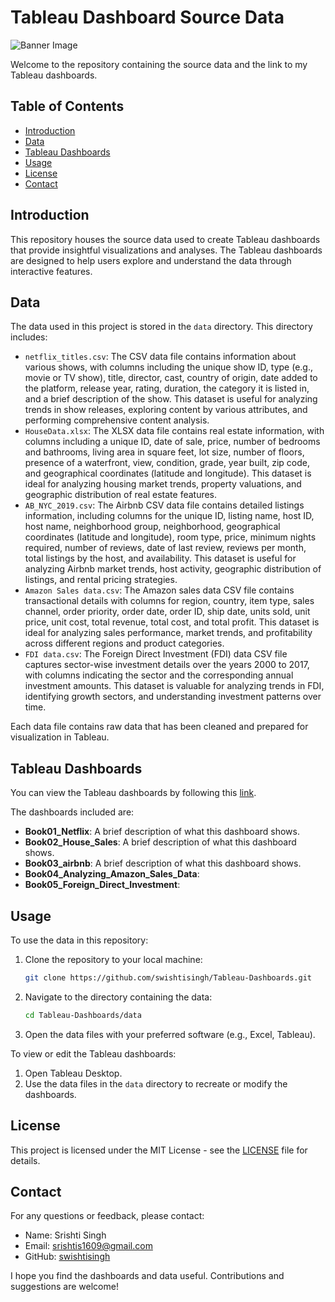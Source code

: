 # Tableau Dashboard Source Data

<!DOCTYPE html>
<html lang="en">

<body>
    <div>
        <img src="https://png.pngtree.com/background/20230617/original/pngtree-web-banner-and-business-chart-mockup-featuring-a-3d-rendered-seo-picture-image_3681584.jpg" alt="Banner Image" class="banner">
    </div>
</body>

Welcome to the repository containing the source data and the link to my Tableau dashboards.

## Table of Contents

- [Introduction](#introduction)
- [Data](#data)
- [Tableau Dashboards](#tableau-dashboards)
- [Usage](#usage)
- [License](#license)
- [Contact](#contact)

## Introduction

This repository houses the source data used to create Tableau dashboards that provide insightful visualizations and analyses. The Tableau dashboards are designed to help users explore and understand the data through interactive features.

## Data

The data used in this project is stored in the `data` directory. This directory includes:

- `netflix_titles.csv`: The CSV data file contains information about various shows, with columns including the unique show ID, type (e.g., movie or TV show), title, director, cast, country of origin, date added to the platform, release year, rating, duration, the category it is listed in, and a brief description of the show. This dataset is useful for analyzing trends in show releases, exploring content by various attributes, and performing comprehensive content analysis.
- `HouseData.xlsx`: The XLSX data file contains real estate information, with columns including a unique ID, date of sale, price, number of bedrooms and bathrooms, living area in square feet, lot size, number of floors, presence of a waterfront, view, condition, grade, year built, zip code, and geographical coordinates (latitude and longitude). This dataset is ideal for analyzing housing market trends, property valuations, and geographic distribution of real estate features.
- `AB_NYC_2019.csv`: The Airbnb CSV data file contains detailed listings information, including columns for the unique ID, listing name, host ID, host name, neighborhood group, neighborhood, geographical coordinates (latitude and longitude), room type, price, minimum nights required, number of reviews, date of last review, reviews per month, total listings by the host, and availability. This dataset is useful for analyzing Airbnb market trends, host activity, geographic distribution of listings, and rental pricing strategies.
- `Amazon Sales data.csv`: The Amazon sales data CSV file contains transactional details with columns for region, country, item type, sales channel, order priority, order date, order ID, ship date, units sold, unit price, unit cost, total revenue, total cost, and total profit. This dataset is ideal for analyzing sales performance, market trends, and profitability across different regions and product categories.
- `FDI data.csv`: The Foreign Direct Investment (FDI) data CSV file captures sector-wise investment details over the years 2000 to 2017, with columns indicating the sector and the corresponding annual investment amounts. This dataset is valuable for analyzing trends in FDI, identifying growth sectors, and understanding investment patterns over time.

Each data file contains raw data that has been cleaned and prepared for visualization in Tableau.

## Tableau Dashboards

You can view the Tableau dashboards by following this [link](https://public.tableau.com/app/profile/srishti.singh7090/vizzes).

The dashboards included are:

- **Book01_Netflix**: A brief description of what this dashboard shows.
- **Book02_House_Sales**: A brief description of what this dashboard shows.
- **Book03_airbnb**: A brief description of what this dashboard shows.
- **Book04_Analyzing_Amazon_Sales_Data**:
- **Book05_Foreign_Direct_Investment**:

## Usage

To use the data in this repository:

1. Clone the repository to your local machine:
    ```bash
    git clone https://github.com/swishtisingh/Tableau-Dashboards.git
    ```
2. Navigate to the directory containing the data:
    ```bash
    cd Tableau-Dashboards/data
    ```
3. Open the data files with your preferred software (e.g., Excel, Tableau).

To view or edit the Tableau dashboards:

1. Open Tableau Desktop.
2. Use the data files in the `data` directory to recreate or modify the dashboards.

## License

This project is licensed under the MIT License - see the [LICENSE](LICENSE) file for details.

## Contact

For any questions or feedback, please contact:

- Name: Srishti Singh
- Email: srishtis1609@gmail.com
- GitHub: [swishtisingh](https://github.com/swishtisingh)

I hope you find the dashboards and data useful. Contributions and suggestions are welcome!


